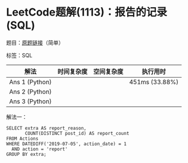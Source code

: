 # LeetCode题解(1113)：报告的记录(SQL)

题目：[原题链接](https://leetcode-cn.com/problems/reported-posts/)（简单）

标签：SQL

| 解法           | 时间复杂度 | 空间复杂度 | 执行用时       |
| -------------- | ---------- | ---------- | -------------- |
| Ans 1 (Python) |            |            | 451ms (33.88%) |
| Ans 2 (Python) |            |            |                |
| Ans 3 (Python) |            |            |                |

解法一：

```mysql
SELECT extra AS report_reason,
       COUNT(DISTINCT post_id) AS report_count
FROM Actions
WHERE DATEDIFF('2019-07-05', action_date) = 1
  AND action = 'report'
GROUP BY extra;
```